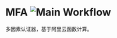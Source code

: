 # MFA ![Main Workflow](https://github.com/Tarocch1/MFA/workflows/Main%20Workflow/badge.svg)

多因素认证器，基于阿里云函数计算。
